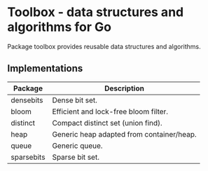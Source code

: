 # Toolbox - data structures and algorithms for Go

Package toolbox provides reusable data structures and algorithms.

## Implementations

| Package    | Description
|------------|------------
| densebits  | Dense bit set.
| bloom      | Efficient and lock-free bloom filter.
| distinct   | Compact distinct set (union find).
| heap       | Generic heap adapted from container/heap.
| queue      | Generic queue.
| sparsebits | Sparse bit set.
